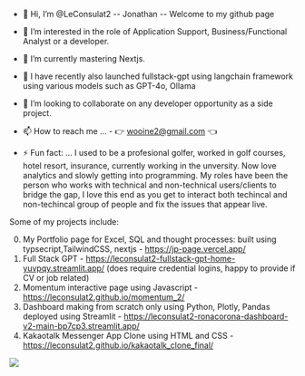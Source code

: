 - 👋 Hi, I’m @LeConsulat2 -- Jonathan -- Welcome to my github page
- 👀 I’m interested in the role of Application Support, Business/Functional Analyst or a developer.
- 🌱 I’m currently mastering Nextjs.
- 📖 I have recently also launched fullstack-gpt using langchain framework using various models such as GPT-4o, Ollama
- 💞️ I’m looking to collaborate on any developer opportunity as a side project.
- 📫 How to reach me ... - 👉 wooine2@gmail.com 👈

- ⚡ Fun fact: ... I used to be a profesional golfer, worked in golf courses, hotel resort, insurance, currently working in the unversity. 
                    Now love analytics and slowly getting into programming. 
                    My roles have been the person who works with technical and non-technical users/clients to bridge the gap,
                   I love this end as you get to interact both techincal and non-techincal group of people and fix the issues that appear live.

Some of my projects include:

0. My Portfolio page for Excel, SQL and thought processes: built using typsecript,TailwindCSS, nextjs - https://jp-page.vercel.app/ 
1. Full Stack GPT - https://leconsulat2-fullstack-gpt-home-yuvpqy.streamlit.app/ (does require credential logins, happy to provide if CV or job related)
2. Momentum interactive page using Javascript - https://leconsulat2.github.io/momentum_2/
3. Dashboard making from scratch only using Python, Plotly, Pandas deployed using Streamlit - https://leconsulat2-ronacorona-dashboard-v2-main-bp7cp3.streamlit.app/
4. Kakaotalk Messenger App Clone using HTML and CSS - https://leconsulat2.github.io/kakaotalk_clone_final/

![](https://gh-hits.nomadcoders.workers.dev/view?username=LeConsulat2)
<!---
LeConsulat2/LeConsulat2 is a ✨ special ✨ repository because its `README.md` (this file) appears on your GitHub profile.
You can click the Preview link to take a look at your changes.
--->
